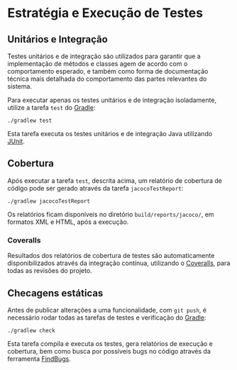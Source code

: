 # Estratégia e Execução de Testes

## Unitários e Integração

Testes unitários e de integração são utilizados para garantir que a implementação de métodos e classes agem de acordo com o comportamento esperado, e também como forma de documentação técnica mais detalhada do comportamento das partes relevantes do sistema.

Para executar apenas os testes unitários e de integração isoladamente, utilize a tarefa `test` do [Gradle]:

```
./gradlew test
```

Esta tarefa executa os testes unitários e de integração Java utilizando [JUnit].

## Cobertura

Após executar a tarefa `test`, descrita acima, um relatório de cobertura de código pode ser gerado através da tarefa `jacocoTestReport`:

```
./gradlew jacocoTestReport
```

Os relatórios ficam disponíveis no diretório `build/reports/jacoco/`, em formatos XML e HTML, após a execução.

### Coveralls

Resultados dos relatórios de cobertura de testes são automaticamente disponibilizados através da integração contínua, utilizando o [Coveralls], para todas as revisões do projeto.

## Checagens estáticas

Antes de publicar alterações a uma funcionalidade, com `git push`, é necessário rodar todas as tarefas de testes e verificação do [Gradle]:

```
./gradlew check
```

Esta tarefa compila e executa os testes, gera relatórios de execução e cobertura, bem como busca por possíveis bugs no código através da ferramenta [FindBugs].

[Gradle]:http://www.gradle.org
[JUnit]:http://junit.org
[FindBugs]:http://findbugs.sourceforge.net
[Coveralls]:https://coveralls.io/github/servicosgovbr